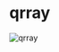 # qrray
![qrray](https://user-images.githubusercontent.com/4569916/183288217-4bd5590e-c4d5-48ad-aacd-ac99988d5760.png) 

